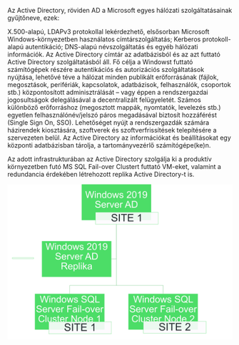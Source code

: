 Az Active Directory, röviden AD a Microsoft egyes hálózati szolgáltatásainak gyűjtőneve, ezek:

X.500-alapú, LDAPv3 protokollal lekérdezhető, elsősorban Microsoft Windows-környezetben használatos címtárszolgáltatás;
Kerberos protokoll-alapú autentikáció;
DNS-alapú névszolgáltatás és egyéb hálózati információk.
Az Active Directory címtár az adatbázisból és az azt futtató Active Directory szolgáltatásból áll. Fő célja a Windowst futtató számítógépek részére autentikációs és autorizációs szolgáltatások nyújtása, lehetővé téve a hálózat minden publikált erőforrásának (fájlok, megosztások, perifériák, kapcsolatok, adatbázisok, felhasználók, csoportok stb.) központosított adminisztrálását – vagy éppen a rendszergazdai jogosultságok delegálásával a decentralizált felügyeletét. Számos különböző erőforráshoz (megosztott mappák, nyomtatók, levelezés stb.) egyetlen felhasználónév/jelszó páros megadásával biztosít hozzáférést (Single Sign On, SSO). Lehetőséget nyújt a rendszergazdák számára házirendek kiosztására, szoftverek és szoftverfrissítések telepítésére a szervezeten belül. Az Active Directory az információkat és beállításokat egy központi adatbázisban tárolja, a tartományvezérlő számítógépe(ke)n.

Az adott infrastrukturában az Active Directory szolgálja ki a produktív környezetben futó MS SQL Fail-over Clustert futtató VM-eket, valamint a redundancia érdekében létrehozott replika Active Directory-t is.

![Logo](https://github.com/dcehungary/santa.claus/blob/master/05%20-%20Active%20Directory/AD.png)
